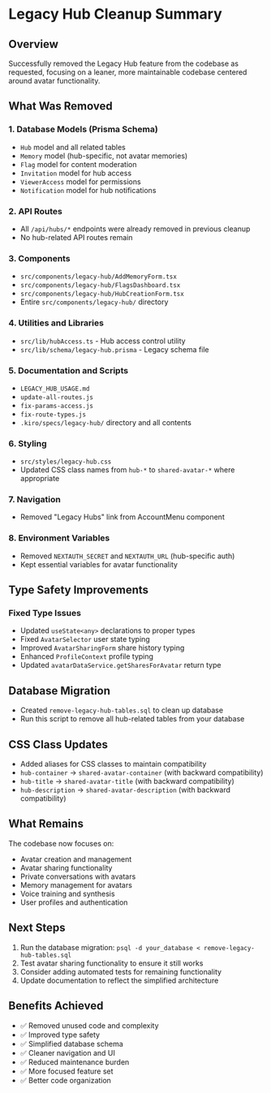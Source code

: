# Legacy Hub Cleanup Summary

## Overview
Successfully removed the Legacy Hub feature from the codebase as requested, focusing on a leaner, more maintainable codebase centered around avatar functionality.

## What Was Removed

### 1. Database Models (Prisma Schema)
- `Hub` model and all related tables
- `Memory` model (hub-specific, not avatar memories)
- `Flag` model for content moderation
- `Invitation` model for hub access
- `ViewerAccess` model for permissions
- `Notification` model for hub notifications

### 2. API Routes
- All `/api/hubs/*` endpoints were already removed in previous cleanup
- No hub-related API routes remain

### 3. Components
- `src/components/legacy-hub/AddMemoryForm.tsx`
- `src/components/legacy-hub/FlagsDashboard.tsx`
- `src/components/legacy-hub/HubCreationForm.tsx`
- Entire `src/components/legacy-hub/` directory

### 4. Utilities and Libraries
- `src/lib/hubAccess.ts` - Hub access control utility
- `src/lib/schema/legacy-hub.prisma` - Legacy schema file

### 5. Documentation and Scripts
- `LEGACY_HUB_USAGE.md`
- `update-all-routes.js`
- `fix-params-access.js`
- `fix-route-types.js`
- `.kiro/specs/legacy-hub/` directory and all contents

### 6. Styling
- `src/styles/legacy-hub.css`
- Updated CSS class names from `hub-*` to `shared-avatar-*` where appropriate

### 7. Navigation
- Removed "Legacy Hubs" link from AccountMenu component

### 8. Environment Variables
- Removed `NEXTAUTH_SECRET` and `NEXTAUTH_URL` (hub-specific auth)
- Kept essential variables for avatar functionality

## Type Safety Improvements

### Fixed Type Issues
- Updated `useState<any>` declarations to proper types
- Fixed `AvatarSelector` user state typing
- Improved `AvatarSharingForm` share history typing
- Enhanced `ProfileContext` profile typing
- Updated `avatarDataService.getSharesForAvatar` return type

## Database Migration
- Created `remove-legacy-hub-tables.sql` to clean up database
- Run this script to remove all hub-related tables from your database

## CSS Class Updates
- Added aliases for CSS classes to maintain compatibility
- `hub-container` → `shared-avatar-container` (with backward compatibility)
- `hub-title` → `shared-avatar-title` (with backward compatibility)
- `hub-description` → `shared-avatar-description` (with backward compatibility)

## What Remains
The codebase now focuses on:
- Avatar creation and management
- Avatar sharing functionality
- Private conversations with avatars
- Memory management for avatars
- Voice training and synthesis
- User profiles and authentication

## Next Steps
1. Run the database migration: `psql -d your_database < remove-legacy-hub-tables.sql`
2. Test avatar sharing functionality to ensure it still works
3. Consider adding automated tests for remaining functionality
4. Update documentation to reflect the simplified architecture

## Benefits Achieved
- ✅ Removed unused code and complexity
- ✅ Improved type safety
- ✅ Simplified database schema
- ✅ Cleaner navigation and UI
- ✅ Reduced maintenance burden
- ✅ More focused feature set
- ✅ Better code organization